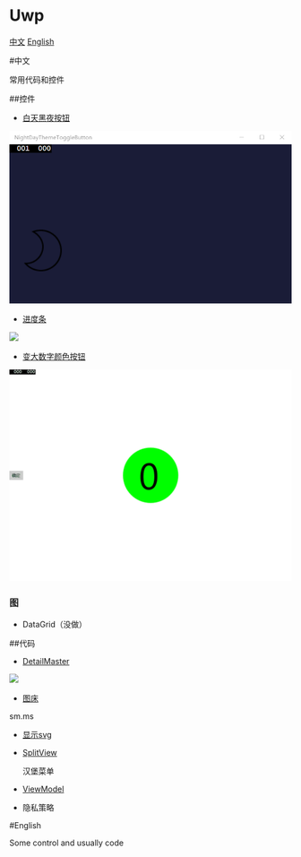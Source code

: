 ﻿# Uwp

[中文](#中文)
[English](#English)

#中文

常用代码和控件

##控件

 - [白天黑夜按钮](uwp/control/NightDayThemeToggleButton)

 ![](uwp/control/NightDayThemeToggleButton/NightDayThemeToggleButton/Assets/NightDayThemeToggleButton.gif)

 - [进度条](uwp/control/Progress)

 ![](http://img.blog.csdn.net/20160815151046014)

 - [变大数字颜色按钮](uwp/control/RountGradualFigure)

 ![](uwp/control/RountGradualFigure/RountGradualFigure/Assets/RountGradual.gif)

### 图

 - DataGrid（没做）

##代码

 - [DetailMaster](uwp/src/DetailMaster)

 ![](http://img.blog.csdn.net/20160806130438076)

 - [图床](uwp/src/Imageshack)

  sm.ms

 - [显示svg](uwp/src/ScalableVectorGraphic)

 - [SplitView](uwp/src/SplitView)
   
   汉堡菜单

 - [ViewModel](uwp/src/ViewModel)

 - 隐私策略

#English

Some control and usually code


